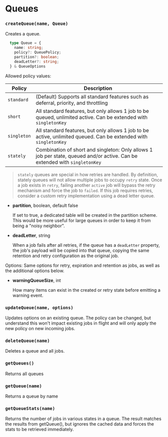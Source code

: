 # Queues

### `createQueue(name, Queue)`

Creates a queue.

```ts
  type Queue = {
    name: string;
    policy?: QueuePolicy;
    partition?: boolean;
    deadLetter?: string;    
  } & QueueOptions
```

Allowed policy values:

| Policy | Description |
| - | - |
| `standard` | (Default) Supports all standard features such as deferral, priority, and throttling |
| `short` | All standard features, but only allows 1 job to be queued, unlimited active. Can be extended with `singletonKey` |
| `singleton` | All standard features, but only allows 1 job to be active, unlimited queued. Can be extended with `singletonKey` |
| `stately` | Combination of short and singleton: Only allows 1 job per state, queued and/or active. Can be extended with `singletonKey` |

> `stately` queues are special in how retries are handled. By definition, stately queues will not allow multiple jobs to occupy `retry` state. Once a job exists in `retry`, failing another `active` job will bypass the retry mechanism and force the job to `failed`. If this job requires retries, consider a custom retry implementation using a dead letter queue.

* **partition**, boolean, default false

  If set to true, a dedicated table will be created in the partition scheme. This would be more useful for large queues in order to keep it from being a "noisy neighbor". 

* **deadLetter**, string

  When a job fails after all retries, if the queue has a `deadLetter` property, the job's payload will be copied into that queue, copying the same retention and retry configuration as the original job.

Options: Same options for retry, expiration and retention as jobs, as well as the additional options below. 

* **warningQueueSize**, int

  How many items can exist in the created or retry state before emitting a warning event.


### `updateQueue(name, options)`

Updates options on an existing queue. The policy can be changed, but understand this won't impact existing jobs in flight and will only apply the new policy on new incoming jobs.

### `deleteQueue(name)`

Deletes a queue and all jobs.

### `getQueues()`

Returns all queues

### `getQueue(name)`

Returns a queue by name

### `getQueueStats(name)`

Returns the number of jobs in various states in a queue.  The result matches the results from getQueue(), but ignores the cached data and forces the stats to be retrieved immediately.